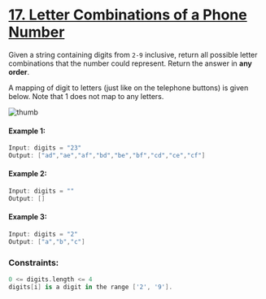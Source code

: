 # [17. Letter Combinations of a Phone Number](https://leetcode.com/problems/letter-combinations-of-a-phone-number/)

Given a string containing digits from ```2-9``` inclusive, return all possible letter combinations that the number could represent. Return the answer in **any order**.

A mapping of digit to letters (just like on the telephone buttons) is given below. Note that 1 does not map to any letters.

![thumb](https://upload.wikimedia.org/wikipedia/commons/thumb/7/73/Telephone-keypad2.svg/200px-Telephone-keypad2.svg.png)

#### Example 1:
```swift
Input: digits = "23"
Output: ["ad","ae","af","bd","be","bf","cd","ce","cf"]
```

#### Example 2:
```swift
Input: digits = ""
Output: []
```

#### Example 3:
```swift
Input: digits = "2"
Output: ["a","b","c"]
```

### Constraints:
```swift
0 <= digits.length <= 4
digits[i] is a digit in the range ['2', '9'].
```